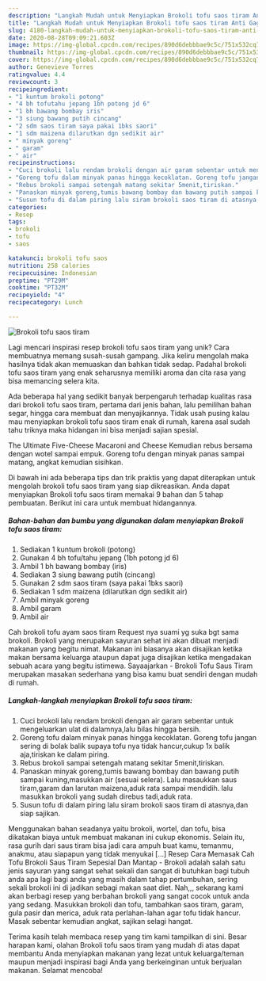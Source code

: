 ```yaml
---
description: "Langkah Mudah untuk Menyiapkan Brokoli tofu saos tiram Anti Gagal"
title: "Langkah Mudah untuk Menyiapkan Brokoli tofu saos tiram Anti Gagal"
slug: 4180-langkah-mudah-untuk-menyiapkan-brokoli-tofu-saos-tiram-anti-gagal
date: 2020-08-28T09:09:21.603Z
image: https://img-global.cpcdn.com/recipes/890d6debbbae9c5c/751x532cq70/brokoli-tofu-saos-tiram-foto-resep-utama.jpg
thumbnail: https://img-global.cpcdn.com/recipes/890d6debbbae9c5c/751x532cq70/brokoli-tofu-saos-tiram-foto-resep-utama.jpg
cover: https://img-global.cpcdn.com/recipes/890d6debbbae9c5c/751x532cq70/brokoli-tofu-saos-tiram-foto-resep-utama.jpg
author: Genevieve Torres
ratingvalue: 4.4
reviewcount: 3
recipeingredient:
- "1 kuntum brokoli potong"
- "4 bh tofutahu jepang 1bh potong jd 6"
- "1 bh bawang bombay iris"
- "3 siung bawang putih cincang"
- "2 sdm saos tiram saya pakai 1bks saori"
- "1 sdm maizena dilarutkan dgn sedikit air"
- " minyak goreng"
- " garam"
- " air"
recipeinstructions:
- "Cuci brokoli lalu rendam brokoli dengan air garam sebentar untuk mengeluarkan ulat di dalamnya,lalu bilas hingga bersih."
- "Goreng tofu dalam minyak panas hingga kecoklatan. Goreng tofu jangan sering di bolak balik supaya tofu nya tidak hancur,cukup 1x balik aja,tiriskan ke dalam piring."
- "Rebus brokoli sampai setengah matang sekitar 5menit,tiriskan."
- "Panaskan minyak goreng,tumis bawang bombay dan bawang putih sampai kuning,masukkan air (sesuai selera). Lalu masaukkan saus tiram,garam dan larutan maizena,aduk rata sampai mendidih. lalu masukkan brokoli yang sudah direbus tadi,aduk rata."
- "Susun tofu di dalam piring lalu siram brokoli saos tiram di atasnya,dan siap sajikan."
categories:
- Resep
tags:
- brokoli
- tofu
- saos

katakunci: brokoli tofu saos 
nutrition: 258 calories
recipecuisine: Indonesian
preptime: "PT29M"
cooktime: "PT32M"
recipeyield: "4"
recipecategory: Lunch

---
```



![Brokoli tofu saos tiram](https://img-global.cpcdn.com/recipes/890d6debbbae9c5c/751x532cq70/brokoli-tofu-saos-tiram-foto-resep-utama.jpg)

Lagi mencari inspirasi resep brokoli tofu saos tiram yang unik? Cara membuatnya memang susah-susah gampang. Jika keliru mengolah maka hasilnya tidak akan memuaskan dan bahkan tidak sedap. Padahal brokoli tofu saos tiram yang enak seharusnya memiliki aroma dan cita rasa yang bisa memancing selera kita.

Ada beberapa hal yang sedikit banyak berpengaruh terhadap kualitas rasa dari brokoli tofu saos tiram, pertama dari jenis bahan, lalu pemilihan bahan segar, hingga cara membuat dan menyajikannya. Tidak usah pusing kalau mau menyiapkan brokoli tofu saos tiram enak di rumah, karena asal sudah tahu triknya maka hidangan ini bisa menjadi sajian spesial.

The Ultimate Five-Cheese Macaroni and Cheese Kemudian rebus bersama dengan wotel sampai empuk. Goreng tofu dengan minyak panas sampai matang, angkat kemudian sisihkan.


Di bawah ini ada beberapa tips dan trik praktis yang dapat diterapkan untuk mengolah brokoli tofu saos tiram yang siap dikreasikan. Anda dapat menyiapkan Brokoli tofu saos tiram memakai 9 bahan dan 5 tahap pembuatan. Berikut ini cara untuk membuat hidangannya.

<!--inarticleads1-->

##### Bahan-bahan dan bumbu yang digunakan dalam menyiapkan Brokoli tofu saos tiram:

1. Sediakan 1 kuntum brokoli (potong)
1. Gunakan 4 bh tofu/tahu jepang (1bh potong jd 6)
1. Ambil 1 bh bawang bombay (iris)
1. Sediakan 3 siung bawang putih (cincang)
1. Gunakan 2 sdm saos tiram (saya pakai 1bks saori)
1. Sediakan 1 sdm maizena (dilarutkan dgn sedikit air)
1. Ambil  minyak goreng
1. Ambil  garam
1. Ambil  air


Cah brokoli tofu ayam saos tiram Request nya suami yg suka bgt sama brokoli. Brokoli yang merupakan sayuran sehat ini akan dibuat menjadi makanan yang begitu nimat. Makanan ini biasanya akan disajikan ketika makan bersama keluarga ataupun dapat juga disajikan ketika mengadakan sebuah acara yang begitu istimewa. Sayaajarkan - Brokoli Tofu Saus Tiram merupakan masakan sederhana yang bisa kamu buat sendiri dengan mudah di rumah. 

<!--inarticleads2-->

##### Langkah-langkah menyiapkan Brokoli tofu saos tiram:

1. Cuci brokoli lalu rendam brokoli dengan air garam sebentar untuk mengeluarkan ulat di dalamnya,lalu bilas hingga bersih.
1. Goreng tofu dalam minyak panas hingga kecoklatan. Goreng tofu jangan sering di bolak balik supaya tofu nya tidak hancur,cukup 1x balik aja,tiriskan ke dalam piring.
1. Rebus brokoli sampai setengah matang sekitar 5menit,tiriskan.
1. Panaskan minyak goreng,tumis bawang bombay dan bawang putih sampai kuning,masukkan air (sesuai selera). Lalu masaukkan saus tiram,garam dan larutan maizena,aduk rata sampai mendidih. lalu masukkan brokoli yang sudah direbus tadi,aduk rata.
1. Susun tofu di dalam piring lalu siram brokoli saos tiram di atasnya,dan siap sajikan.


Menggunakan bahan seadanya yaitu brokoli, wortel, dan tofu, bisa dikatakan biaya untuk membuat makanan ini cukup ekonomis. Selain itu, rasa gurih dari saus tiram bisa jadi cara ampuh buat kamu, temanmu, anakmu, atau siapapun yang tidak menyukai […] Resep Cara Memasak Cah Tofu Brokoli Saus Tiram Sepesial Dan Mantap - Brokoli adalah salah satu jenis sayuran yang sangat sehat sekali dan sangat di butuhkan bagi tubuh anda apa lagi bagi anda yang masih dalam tahap pertumbuhan, sering sekali brokoli ini di jadikan sebagi makan saat diet. Nah,,, sekarang kami akan berbagi resep yang berbahan brokoli yang sangat cocok untuk anda yang sedang. Masukkan brokoli dan tofu, tambahkan saos tiram, garam, gula pasir dan merica, aduk rata perlahan-lahan agar tofu tidak hancur. Masak sebentar kemudian angkat, sajikan selagi hangat. 

Terima kasih telah membaca resep yang tim kami tampilkan di sini. Besar harapan kami, olahan Brokoli tofu saos tiram yang mudah di atas dapat membantu Anda menyiapkan makanan yang lezat untuk keluarga/teman maupun menjadi inspirasi bagi Anda yang berkeinginan untuk berjualan makanan. Selamat mencoba!
